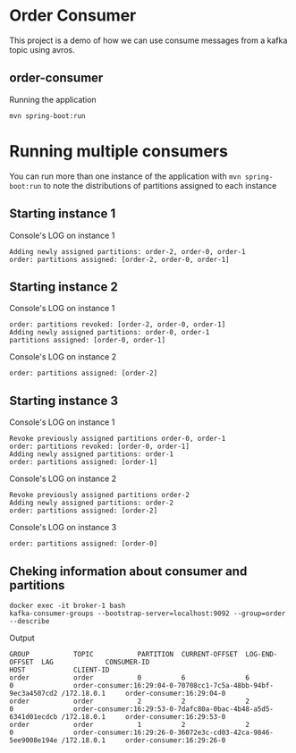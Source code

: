 # Order Consumer

This project is a demo of how we can use consume messages from a kafka topic using avros.

## order-consumer

Running the application

```
mvn spring-boot:run
```

# Running multiple consumers
You can run more than one instance of the application with ```mvn spring-boot:run``` to note the distributions of partitions assigned to each instance

## Starting instance 1
Console's LOG on instance 1
```
Adding newly assigned partitions: order-2, order-0, order-1
order: partitions assigned: [order-2, order-0, order-1]
```
## Starting instance 2

Console's LOG on instance 1
```
order: partitions revoked: [order-2, order-0, order-1]
Adding newly assigned partitions: order-0, order-1
partitions assigned: [order-0, order-1]
```

Console's LOG on instance 2
```
order: partitions assigned: [order-2]
```

## Starting instance 3

Console's LOG on instance 1
```
Revoke previously assigned partitions order-0, order-1
order: partitions revoked: [order-0, order-1]
Adding newly assigned partitions: order-1
order: partitions assigned: [order-1]
```

Console's LOG on instance 2
```
Revoke previously assigned partitions order-2
Adding newly assigned partitions: order-2
order: partitions assigned: [order-2]
```

Console's LOG on instance 3
```
order: partitions assigned: [order-0]
```

## Cheking information about consumer and partitions
```
docker exec -it broker-1 bash
kafka-consumer-groups --bootstrap-server=localhost:9092 --group=order --describe
```
Output
```
GROUP           TOPIC           PARTITION  CURRENT-OFFSET  LOG-END-OFFSET  LAG             CONSUMER-ID                                                    HOST            CLIENT-ID
order           order           0          6               6               0               order-consumer:16:29:04-0-70708cc1-7c5a-48bb-94bf-9ec3a4507cd2 /172.18.0.1     order-consumer:16:29:04-0
order           order           2          2               2               0               order-consumer:16:29:53-0-7dafc80a-0bac-4b48-a5d5-6341d01ecdcb /172.18.0.1     order-consumer:16:29:53-0
order           order           1          2               2               0               order-consumer:16:29:26-0-36072e3c-cd03-42ca-9846-5ee9008e194e /172.18.0.1     order-consumer:16:29:26-0
```